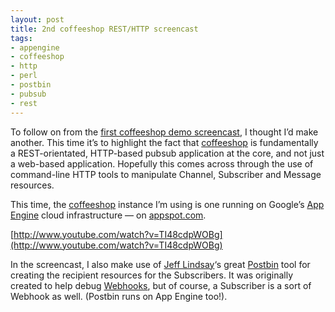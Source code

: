 ```yaml
---
layout: post
title: 2nd coffeeshop REST/HTTP screencast
tags:
- appengine
- coffeeshop
- http
- perl
- postbin
- pubsub
- rest
---
```



To follow on from the [first coffeeshop demo screencast](/blog/posts/2009/07/28/first-coffeeshop-demo-screencast/), I thought I’d make another. This time it’s to highlight the fact that [coffeeshop](http://wiki.github.com/qmacro/coffeeshop) is fundamentally a REST-orientated, HTTP-based pubsub application at the core, and not just a web-based application. Hopefully this comes across through the use of command-line HTTP tools to manipulate Channel, Subscriber and Message resources.

This time, the [coffeeshop](http://wiki.github.com/qmacro/coffeeshop) instance I’m using is one running on Google’s [App Engine](http://code.google.com/appengine/) cloud infrastructure — on [appspot.com](http://appgallery.appspot.com/).

<object data="http://www.youtube.com/v/TI48cdpWOBg&hl=en&fs=1&" height="340" type="application/x-shockwave-flash" width="560"><param name="allowFullScreen" value="true"></param><param name="allowscriptaccess" value="always"></param><param name="src" value="http://www.youtube.com/v/TI48cdpWOBg&hl=en&fs=1&"></param><param name="allowfullscreen" value="true"></param></object>

[http://www.youtube.com/watch?v=TI48cdpWOBg](http://www.youtube.com/watch?v=TI48cdpWOBg)

In the screencast, I also make use of [Jeff Lindsay](http://progrium.com/)‘s great [Postbin](http://www.postbin.org/) tool for creating the recipient resources for the Subscribers. It was originally created to help debug [Webhooks](http://blog.webhooks.org/), but of course, a Subscriber is a sort of Webhook as well. (Postbin runs on App Engine too!).


